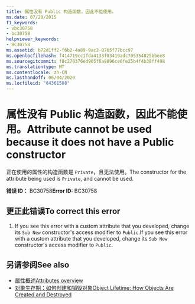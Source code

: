 ```yaml
---
title: 属性没有 Public 构造函数，因此不能使用。
ms.date: 07/20/2015
f1_keywords:
- vbc30758
- bc30758
helpviewer_keywords:
- BC30758
ms.assetid: b72d1ff2-f6b2-4a89-9ac2-8765f77bcc97
ms.openlocfilehash: f414719cc1fda4133f03419adc705354825bbee8
ms.sourcegitcommit: f8c270376ed905f6a8896ce0fe25b4f4b38ff498
ms.translationtype: MT
ms.contentlocale: zh-CN
ms.lasthandoff: 06/04/2020
ms.locfileid: "84361588"
---
```

# <a name="attribute-cannot-be-used-because-it-does-not-have-a-public-constructor"></a><span data-ttu-id="1d7b5-102">属性没有 Public 构造函数，因此不能使用。</span><span class="sxs-lookup"><span data-stu-id="1d7b5-102">Attribute cannot be used because it does not have a Public constructor</span></span>
<span data-ttu-id="1d7b5-103">正在使用的属性的构造函数是 `Private`，且无法使用。</span><span class="sxs-lookup"><span data-stu-id="1d7b5-103">The constructor for the attribute being used is `Private`, and cannot be used.</span></span>  
  
 <span data-ttu-id="1d7b5-104">**错误 ID：** BC30758</span><span class="sxs-lookup"><span data-stu-id="1d7b5-104">**Error ID:** BC30758</span></span>  
  
## <a name="to-correct-this-error"></a><span data-ttu-id="1d7b5-105">更正此错误</span><span class="sxs-lookup"><span data-stu-id="1d7b5-105">To correct this error</span></span>  
  
1. <span data-ttu-id="1d7b5-106">If you see this error with a custom attribute that you developed, change its `Sub New` constructor's access modifier to `Public`.</span><span class="sxs-lookup"><span data-stu-id="1d7b5-106">If you see this error with a custom attribute that you developed, change its `Sub New` constructor's access modifier to `Public`.</span></span>  
  
## <a name="see-also"></a><span data-ttu-id="1d7b5-107">另请参阅</span><span class="sxs-lookup"><span data-stu-id="1d7b5-107">See also</span></span>

- [<span data-ttu-id="1d7b5-108">属性概述</span><span class="sxs-lookup"><span data-stu-id="1d7b5-108">Attributes overview</span></span>](../programming-guide/concepts/attributes/index.md)
- [<span data-ttu-id="1d7b5-109">对象生存期：如何创建和销毁对象</span><span class="sxs-lookup"><span data-stu-id="1d7b5-109">Object Lifetime: How Objects Are Created and Destroyed</span></span>](../programming-guide/language-features/objects-and-classes/object-lifetime-how-objects-are-created-and-destroyed.md)
